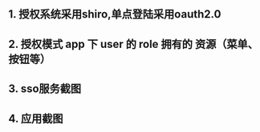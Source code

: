 ## 1. 授权系统采用shiro,单点登陆采用oauth2.0
## 2. 授权模式 app 下 user 的 role 拥有的 资源（菜单、按钮等）
## 3. sso服务截图
## 4. 应用截图